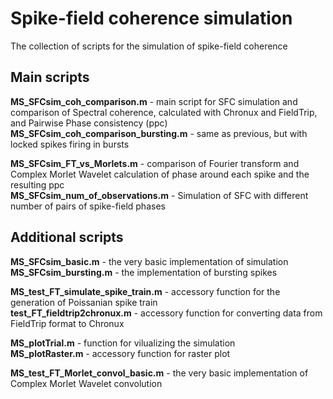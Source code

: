 # Spike-field coherence simulation
The collection of scripts for the simulation of spike-field coherence

## Main scripts

**MS_SFCsim_coh_comparison.m** - main script for SFC simulation and comparison of Spectral coherence, calculated with Chronux and FieldTrip, and Pairwise Phase consistency (ppc)  
**MS_SFCsim_coh_comparison_bursting.m** - same as previous, but with locked spikes firing in bursts  

**MS_SFCsim_FT_vs_Morlets.m** - comparison of Fourier transform and Complex Morlet Wavelet calculation of phase around each spike and the resulting ppc  
**MS_SFCsim_num_of_observations.m** - Simulation of SFC with different number of pairs of spike-field phases  


## Additional scripts

**MS_SFCsim_basic.m** - the very basic implementation of simulation  
**MS_SFCsim_bursting.m** - the implementation of bursting spikes  

**MS_test_FT_simulate_spike_train.m** - accessory function for the generation of Poissanian spike train  
**test_FT_fieldtrip2chronux.m** - accessory function for converting data from FieldTrip format to Chronux  

**MS_plotTrial.m** - function for vilualizing the simulation  
**MS_plotRaster.m** - accessory function for raster plot  

**MS_test_FT_Morlet_convol_basic.m** - the very basic implementation of Complex Morlet Wavelet convolution  


